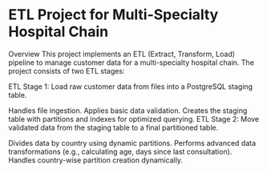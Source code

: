 # ETL Project for Multi-Specialty Hospital Chain
Overview
This project implements an ETL (Extract, Transform, Load) pipeline to manage customer data for a multi-specialty hospital chain. The project consists of two ETL stages:

ETL Stage 1:
Load raw customer data from files into a PostgreSQL staging table.

Handles file ingestion.
Applies basic data validation.
Creates the staging table with partitions and indexes for optimized querying.
ETL Stage 2:
Move validated data from the staging table to a final partitioned table.

Divides data by country using dynamic partitions.
Performs advanced data transformations (e.g., calculating age, days since last consultation).
Handles country-wise partition creation dynamically.
